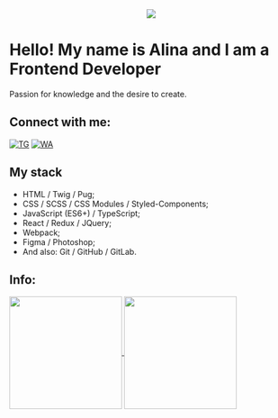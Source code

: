<div align="center">
    <img src="https://media.giphy.com/media/v1.Y2lkPTc5MGI3NjExeTF3NjB4eThha2RpZGlneWduaDhlZG9weGJ1YzY2cHY1YWg4ZXNpNCZlcD12MV9pbnRlcm5hbF9naWZfYnlfaWQmY3Q9Zw/toXKzaJP3WIgM/giphy.gif" />
</div>
<h1>Hello! My name is Alina and I am a Frontend Developer</h1>
<p>Passion for knowledge and the desire to create.</p>
<div>
    <h2>Connect with me:</h2>
    <a href="https://t.me/Alinnick" target="blank"><img
            src="https://img.shields.io/badge/Telegram-2CA5E0?style=for-the-badge&logo=telegram&logoColor=white"
            alt="TG" /></a>
    <a href="https://wa.clck.bar/79159842321" target="blank"><img
            src="https://img.shields.io/badge/WhatsApp-25D366?style=for-the-badge&logo=whatsapp&logoColor=white"
            alt="WA" /></a>
</div>
<div>
    <h2>My stack</h2>
    <ul>
        <li>HTML / Twig / Pug;</li>
        <li>CSS / SCSS / CSS Modules / Styled-Сomponents;</li>
        <li>JavaScript (ES6+) / TypeScript;</li>
        <li>React / Redux / JQuery;</li>
        <li>Webpack;</li>
        <li>Figma / Photoshop;</li>
        <li>And also: Git / GitHub / GitLab.</li>
    </ul>
</div>
<div>
    <h2>Info:</h2>
    <a href="https://github.com/anuraghazra/github-readme-stats">
        <img height=200 align="center" src="https://github-readme-stats.vercel.app/api?username=alina-np&theme=ayu-mirage&show_icons=true&hide_border=true&count_private=true" />
    </a>
    <a href="https://github.com/anuraghazra/convoychat">
        <img height=200 align="center"
            src="https://github-readme-stats.vercel.app/api/top-langs/?username=alina-np&theme=ayu-mirage&show_icons=true&hide_border=true&layout=compact" />
    </a>
</div>
